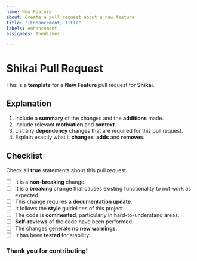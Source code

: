 ```yaml
---
name: New Feature
about: Create a pull request about a new feature
title: "[Enhancement] Title"
labels: enhancement
assignees: TheWisker

---
```


# Shikai Pull Request

This is a **template** for a **New Feature** pull request for **Shikai**.

## Explanation

1. Include a **summary** of the changes and the **additions** made.
2. Include relevant **motivation** and **context**.
3. List any **dependency** changes that are required for this pull request.
4. Explain exactly what it **changes**: **adds** and **removes**.

## Checklist

Check all **true** statements about this pull request:

- [ ] It is a **non-breaking** change.
- [ ] It is a **breaking** change that causes existing functionality to not work as expected.
- [ ] This change requires a **documentation update**.
- [ ] It follows the **style** guidelines of this project.
- [ ] The code is **commented**, particularly in hard-to-understand areas.
- [ ] **Self-reviews** of the code have been performed.
- [ ] The changes generate **no new warnings**.
- [ ] It has been **tested** for stability.

### Thank you for contributing!